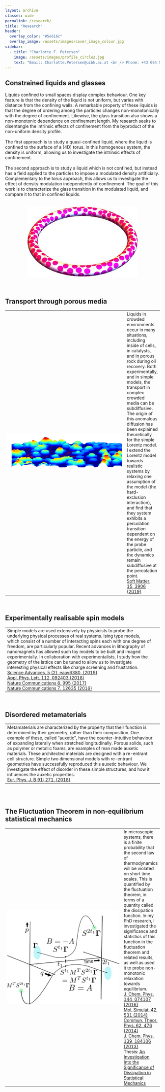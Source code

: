 ```yaml
---
layout: archive
classes: wide
permalink: /research/
title: "Research"
header:
  overlay_color: "#5e616c"
  overlay_image: /assets/images/cover_image_colour.jpg
sidebar:
  - title: "Charlotte F. Petersen"
    image: /assets/images/profile_circle2.jpg
    text: "Email: Charlotte.Petersen@uibk.ac.at <br /> Phone: +43 664 5514 613 <br /> Researchgate: https://www.researchgate.net/profile/Charlotte_Petersen5"
---
```

<h2>Constrained liquids and glasses</h2>

Liquids confined to small spaces display complex behaviour. One key feature is that the density of the liquid is not uniform, but varies with distance from the confining walls. A remarkable property of these liquids is that the degree of ordering among the particles changes non-monotonically with the degree of confinement. Likewise, the glass transition also shows a non-monotonic dependence on confinement length. My research seeks to disentangle the intrinsic effects of confinement from the byproduct of the non-uniform density profile.<br />
<br />
The first approach is to study a quasi-confined liquid, where the liquid is confined to the surface of a (4D) torus. In this homogenous system, the density is uniform, allowing us to investigate the intrinsic effects of confinement.<br />
<br />
The second approach is to study a liquid which is not confined, but instead has a field applied to the particles to impose a modulated density artificially. Complementary to the torus approach, this allows us to investigate the effect of density modulation independently of confinement. The goal of this work is to characterize the glass transition in the modulated liquid, and compare it to that in confined liquids.
<br />
<br />
<div style="text-align:center"><img src="/assets/images/websitetorus_2.jpg" alt="Charlotte F. Petersen image"></div>
<br />
<br />
<h2>Transport through porous media</h2>
<table border="0">
<col width="400">
 <tr>
    <td><img src="/assets/images/porous_media_pic.eps.jpg" alt="Charlotte F. Petersen image"></td>
    <td>Liquids in crowded environments occur in many situations, including inside of cells, in catalysts, and in porous rock during oil recovery. Both experimentally, and in simple models, the transport in complex crowded media can be subdiffusive. The origin of this anomalous diffusion has been explained theoretically for the simple Lorentz model. I extend the Lorentz model towards realistic systems by relaxing one assumption of the model (the hard-exclusion interaction), and find that they system exhibits a percolation transition dependent on the energy of the probe particle, and the dynamics remain subdiffusive at the percolation point.<br /><a href="https://pubs.rsc.org/en/content/articlelanding/2019/SM/C9SM00442D#!divAbstract">Soft Matter, 15, 3906 (2019)</a>
</td>
 </tr>
</table>
<br />
<H2>Experimentally realisable spin models</H2>
<table border="0">
<col width="800">
 <tr>
    <td>Simple models are used extensively by physicists to probe the underlying physical processes of real systems. Ising type models, which consist of a number of interacting spins each with one degree of freedom, are particularly popular. Recent advances in lithography of nanomagnets has allowed such toy models to be built and imaged experimentally. In collaboration with experimentalists, I study how the geometry of the lattice can be tuned to allow us to investigate interesting physical effects like charge screening and frustration.<br />
    <a href="https://advances.sciencemag.org/content/5/2/eaav6380">Science Advances, 5 (2), eaav6380, (2019)</a><br />
    <a href="https://aip.scitation.org/doi/10.1063/1.5014041">Appl. Phys. Lett. 112, 092403 (2018)</a><br />
    <a href="https://www.nature.com/articles/s41467-017-01238-4">Nature Communications 8, 995 (2017)</a><br />
    <a href="https://www.nature.com/articles/ncomms12635?WT.feed_name=subjects_metamaterials">Nature Communications 7, 12635 (2016)</a>
</td>
    <td><img src="/assets/images/spin_model.jpg" alt="Charlotte F. Petersen image"></td>
 </tr>
</table>
<br />
<H2>Disordered metamaterials</H2>
<table border="0">
<col width="800">
 <tr>
    <td>Metamaterials are characterized by the property that their function is determined by their geometry, rather than their composition. One example of these, called “auxetic”, have the counter-intuitive behaviour of expanding laterally when stretched longitudinally. Porous solids, such as polymer or metallic foams, are examples of man made auxetic materials. These architected materials are designed with a re-entrant cell structure. Simple two dimensional models with re-entrant geometries have successfully reproduced this auxetic behaviour. We investigate the effect of disorder in these simple structures, and how it influences the auxetic properties.<br />
    <a href="https://link.springer.com/article/10.1140/epjb/e2018-90073-1">Eur. Phys. J. B 91: 271. (2018)</a>
</td>
    <td>
  <img src="/assets/images/metamaterials_snapshot.jpg" alt="Charlotte F. Petersen image"></td>
</tr>
</table>
<br />
<br />
<H2>The Fluctuation Theorem in non-equilibrium statistical mechanics</H2>
<table border="0">
<col width="400">
 <tr>
    <td><img src="/assets/images/fluctuation.jpg" alt="Charlotte F. Petersen image"></td>
    <td>In microscopic systems, there is a finite probability that the second law of thermodynamics will be violated on short time scales. This is quantified by the fluctuation theorem, in terms of a quantity called the dissipation function. In my PhD research, I investigated the significance and statistics of this function in the fluctuation theorem and related results, as well as used it to probe non-monotonic relaxation towards equilibrium.<br />
    <a href="https://aip.scitation.org/doi/abs/10.1063/1.4941584">J. Chem. Phys. 144, 074107 (2016)</a><br />
    <a href="http://www.tandfonline.com/doi/abs/10.1080/08927022.2015.1068940">Mol. Simulat. 42, 531 (2014)</a><br />
    <a href="http://iopscience.iop.org/article/10.1088/0253-6102/62/4/05/meta">Commun. Theor. Phys. 62, 476 (2014)</a><br />
    <a href="https://aip.scitation.org/doi/abs/10.1063/1.4829445">J. Chem. Phys. 139, 184106 (2013)</a><br />
    Thesis: <a href="https://openresearch-repository.anu.edu.au/handle/1885/110514">An Investigation Into the Significance of Dissipation in Statistical Mechanics</a>
</td>
 </tr>
</table>
<br />
